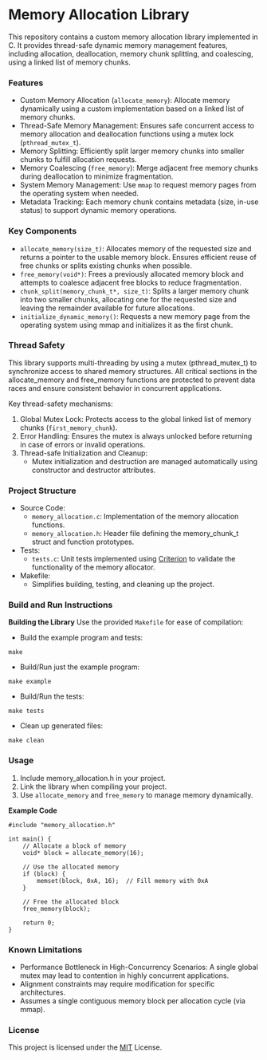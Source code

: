 # Memory Allocation Library

This repository contains a custom memory allocation library implemented in C. It provides thread-safe dynamic memory management features, including allocation, deallocation, memory chunk splitting, and coalescing, using a linked list of memory chunks.

### Features

- Custom Memory Allocation (`allocate_memory`): Allocate memory dynamically using a custom implementation based on a linked list of memory chunks.
- Thread-Safe Memory Management: Ensures safe concurrent access to memory allocation and deallocation functions using a mutex lock (`pthread_mutex_t`).
- Memory Splitting: Efficiently split larger memory chunks into smaller chunks to fulfill allocation requests.
- Memory Coalescing (`free_memory`): Merge adjacent free memory chunks during deallocation to minimize fragmentation.
- System Memory Management: Use `mmap` to request memory pages from the operating system when needed.
- Metadata Tracking: Each memory chunk contains metadata (size, in-use status) to support dynamic memory operations.

### Key Components

- `allocate_memory(size_t)`: Allocates memory of the requested size and returns a pointer to the usable memory block. Ensures efficient reuse of free chunks or splits existing chunks when possible.
- `free_memory(void*)`: Frees a previously allocated memory block and attempts to coalesce adjacent free blocks to reduce fragmentation.
- `chunk_split(memory_chunk_t*, size_t)`: Splits a larger memory chunk into two smaller chunks, allocating one for the requested size and leaving the remainder available for future allocations.
- `initialize_dynamic_memory()`: Requests a new memory page from the operating system using mmap and initializes it as the first chunk.

### Thread Safety

This library supports multi-threading by using a mutex (pthread_mutex_t) to synchronize access to shared memory structures. All critical sections in the allocate_memory and free_memory functions are protected to prevent data races and ensure consistent behavior in concurrent applications.

Key thread-safety mechanisms:
1. Global Mutex Lock: Protects access to the global linked list of memory chunks (`first_memory_chunk`).
2. Error Handling: Ensures the mutex is always unlocked before returning in case of errors or invalid operations.
3. Thread-safe Initialization and Cleanup:
    - Mutex initialization and destruction are managed automatically using constructor and destructor attributes.

### Project Structure

- Source Code:
    + `memory_allocation.c`: Implementation of the memory allocation functions.
    + `memory_allocation.h`: Header file defining the memory_chunk_t struct and function prototypes.
- Tests:
    + `tests.c`: Unit tests implemented using [Criterion](https://github.com/Snaipe/Criterion) to validate the functionality of the memory allocator.
- Makefile:
    + Simplifies building, testing, and cleaning up the project.

### Build and Run Instructions

**Building the Library**
Use the provided `Makefile` for ease of compilation:
+ Build the example program and tests:
```
make
```
+ Build/Run just the example program:
```
make example
```
+ Build/Run the tests:
```  
make tests
```
+ Clean up generated files:
```
make clean
```

### Usage

1. Include memory_allocation.h in your project.
2. Link the library when compiling your project.
3. Use `allocate_memory` and `free_memory` to manage memory dynamically.

**Example Code**

```
#include "memory_allocation.h"

int main() {
    // Allocate a block of memory
    void* block = allocate_memory(16);

    // Use the allocated memory
    if (block) {
        memset(block, 0xA, 16);  // Fill memory with 0xA
    }

    // Free the allocated block
    free_memory(block);

    return 0;
}
```

### Known Limitations

- Performance Bottleneck in High-Concurrency Scenarios: A single global mutex may lead to contention in highly concurrent applications.
- Alignment constraints may require modification for specific architectures.
- Assumes a single contiguous memory block per allocation cycle (via mmap).

### License

This project is licensed under the [MIT](https://choosealicense.com/licenses/mit/) License.